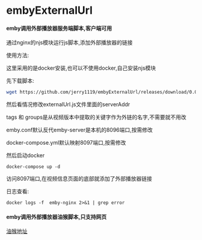 # embyExternalUrl

#### emby调用外部播放器服务端脚本,客户端可用
通过nginx的njs模块运行js脚本,添加外部播放器的链接

使用方法:

这里采用的是docker安装,也可以不使用docker,自己安装njs模块

先下载脚本:
```bash
wget https://github.com/jerry1119/embyExternalUrl/releases/download/0.0.1/addExternalUrl.tar.gz && mkdir -p ~/embyExternalUrl && tar -xvf ./addExternalUrl.tar.gz -C ~/embyExternalUrl && cd ~/embyExternalUrl
```

然后看情况修改externalUrl.js文件里面的serverAddr

tags 和 groups是从视频版本中提取的关键字作为外链的名字,不需要就不用改

emby.conf默认反代emby-server是本机的8096端口,按需修改

docker-compose.yml默认映射8097端口,按需修改

然后启动docker
```
docker-compose up -d
```
访问8097端口,在视频信息页面的底部就添加了外部播放器链接

日志查看:
```
docker logs -f  emby-nginx 2>&1 | grep error
```
#### emby调用外部播放器油猴脚本,只支持网页

[油猴地址](https://greasyfork.org/en/scripts/406811-embylaunchpotplayer)



